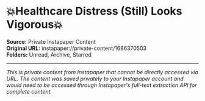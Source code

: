 # 💥Healthcare Distress (Still) Looks Vigorous💥

**Source:** Private Instapaper Content  
**Original URL:** instapaper://private-content/1686370503  
**Folders:** Unread, Archive, Starred  

---

*This is private content from Instapaper that cannot be directly accessed via URL. The content was saved privately to your Instapaper account and would need to be accessed through Instapaper's full-text extraction API for complete content.*